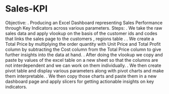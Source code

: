 # Sales-KPI
Objective:
. Producing an Excel Dashboard representing Sales Performance through Key Indicators across various parameters.
Steps:
. We take the raw sales data and apply vlookup on the basis of the customer ids and codes that links the sales page to the customers , regions table .
. We create a Total Price by multiplying the order quantity with Unit Price and Total Profit column by subtracting the Cost column from the Total Price column to give further insights into the data at hand. 
. After doing the vlookup we copy and paste by values of the excel table on a new sheet so that the columns are not interdependent and we can work on them individually.
. We then create pivot table and display various parameters along with pivot charts and make them interpretable.
. We then copy those charts and paste them in a new dashboard page and apply slicers for getting actionable insights on key indicators.

